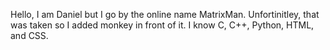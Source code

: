 Hello, I am Daniel but I go by the online name MatrixMan. Unfortinitley, that was taken so I added monkey in front of it. I know C, C++, Python, HTML, and CSS.
